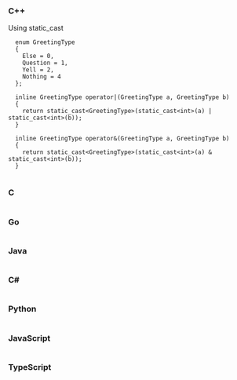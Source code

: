 ### C++
Using static_cast<T>
```
  enum GreetingType
  {
    Else = 0,
    Question = 1,
    Yell = 2,
    Nothing = 4
  };

  inline GreetingType operator|(GreetingType a, GreetingType b)
  {
    return static_cast<GreetingType>(static_cast<int>(a) | static_cast<int>(b));
  }

  inline GreetingType operator&(GreetingType a, GreetingType b)
  {
    return static_cast<GreetingType>(static_cast<int>(a) & static_cast<int>(b));
  }


```
### C
```

```

### Go
```
```
### Java
```

```


### C#
```  

```
### Python
```

```


### JavaScript
```
```
### TypeScript
```
```